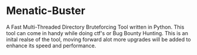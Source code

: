 # Menatic-Buster
A Fast Multi-Threaded Directory Bruteforcing  Tool written in Python. This tool can come in handy while doing ctf's or Bug Bounty Hunting. This is an inital realse of the tool, moving forward alot more upgrades will be added to enhance its speed and performance. 
